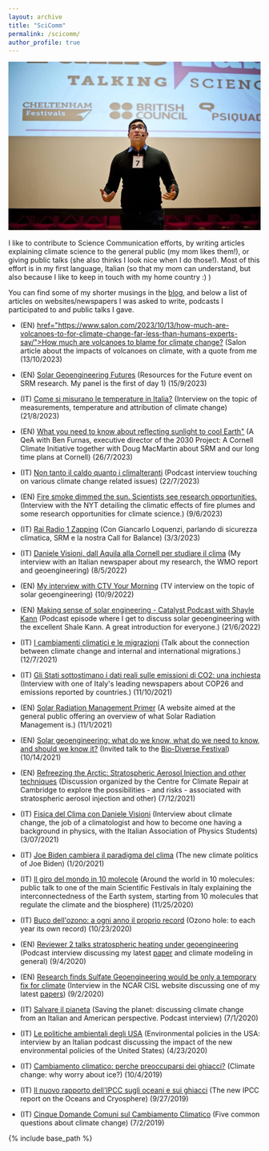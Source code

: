 ```yaml
---
layout: archive
title: "SciComm"
permalink: /scicomm/
author_profile: true
---
```


<img src='/images/scicomm.jpg'>

I like to contribute to Science Communication efforts, by writing articles explaining climate science to the general public (my mom likes them!), or giving public talks (she also thinks I look nice when I do those!). Most of this effort is in my first language, Italian (so that my mom can understand, but also because I like to keep in touch with my home country :) )

You can find some of my shorter musings in the [blog](https://dan-visioni.github.io/year-archive/), and below a list of articles on websites/newspapers I was asked to write, podcasts I participated to and public talks I gave.

* (EN) <u><a> href="https://www.salon.com/2023/10/13/how-much-are-volcanoes-to-for-climate-change-far-less-than-humans-experts-say/">How much are volcanoes to blame for climate change?</a></u> (Salon article about the impacts of volcanoes on climate, with a quote from me (13/10/2023)

* (EN) <u><a href="https://www.rff.org/events/conferences/solar-geoengineering-futures-current-research-and-uncertainties">Solar Geoengineering Futures</a></u>  (Resources for the Future event on SRM research. My panel is the first of day 1) (15/9/2023)

* (IT) <u><a href="https://www.queryonline.it/2023/08/21/meteo-come-si-misurano-le-temperature-in-italia-intervista-a-giulio-betti-e-daniele-visioni">Come si misurano le temperature in Italia?</a></u>  (Interview on the topic of measurements, temperature and attribution of climate change) (21/8/2023)

* (EN) <u><a href="https://news.cornell.edu/stories/2023/07/qa-what-you-need-know-about-reflecting-sunlight-cool-earth">What you need to know about reflecting sunlight to cool Earth"</a></u>  (A QeA with Ben Furnas, executive director of the 2030 Project: A Cornell Climate Initiative together with Doug MacMartin about SRM and our long time plans at Cornell) (26/7/2023)

* (IT) <u><a href="https://t.co/HC9dsByQne">Non tanto il caldo quanto i climalteranti</a></u>  (Podcast interview touching on various climate change related issues) (22/7/2023)

* (EN) <u><a href="https://www.nytimes.com/live/2023/06/09/world/canada-wildfires-air-quality-smoke?smid=url-share#fire-smoke-dimmed-the-sun-scientists-see-research-opportunities">Fire smoke dimmed the sun. Scientists see research opportunities.</a></u>  (Interview with the NYT detailing the climatic effects of fire plumes and some research opportunities for climate science.) (9/6/2023)

* (IT) <u><a href="https://www.raiplaysound.it/audio/2023/02/ZAPPING-50427d85-c21d-45c3-ab1b-49b7d2ab5a94.html">Rai Radio 1 Zapping</a></u>  (Con Giancarlo Loquenzi, parlando di sicurezza climatica, SRM e la nostra Call for Balance) (3/3/2023)

* (IT) <u><a href="https://www.laquilablog.it/daniele-visioni-dallaquila-alla-cornell-per-studiare-il-clima-a-ginevra-si-riflette-seriamente-sullingegneria-climatica/?fbclid=IwAR3pqK9cbo4beLDtRzfhMAuRTalZ4UXnmui4Xaqh8tNFz5iy6odvz_y2u6Y#.Yuy2teW0Fh0.facebook">Daniele Visioni, dall Aquila alla Cornell per studiare il clima</a></u>  (My interview with an Italian newspaper about my research, the WMO report and geoengineering) (8/5/2022)

* (EN) <u><a href="https://youtu.be/VgwwNn_hRZc">My interview with CTV Your Morning</a></u>  (TV interview on the topic of solar geoengineering) (10/9/2022)

* (EN) <u><a href="https://podcasts.apple.com/us/podcast/id1593204897?i=1000566618181">Making sense of solar engineering - Catalyst Podcast with Shayle Kann</a></u>  (Podcast episode where I get to discuss solar geoengineering with the excellent Shale Kann. A great introduction for everyone.) (21/6/2022)

* (IT) <u><a href="https://fb.watch/9QBLBiHqWY/">I cambiamenti climatici e le migrazioni</a></u>  (Talk about the connection between climate change and internal and international migrations.) (12/7/2021)

* (IT) <u><a href="https://www.repubblica.it/green-and-blue/dossier/cop26/2021/11/10/news/cosi_gli_stati_sottostimano_i_dati_reali_sulle_emissioni_di_co2-325804450/?fbclid=IwAR0L-vyBmI5NaTWsA2Q_7u_MVLnsJhaMcDoHtpk9NDK-Eg9_gOzbUafXhUU">Gli Stati sottostimano i dati reali sulle emissioni di CO2: una inchiesta</a></u>  (Interview with one of Italy's leading newspapers about COP26 and emissions reported by countries.) (11/10/2021)

* (EN) <u><a href="https://www.srmprimer.org/">Solar Radiation Management Primer</a></u>  (A website aimed at the general public offering an overview of what Solar Radiation Management is.) (11/1/2021)

* (EN) <u><a href="https://www.youtube.com/watch?v=N_z2jQd1pUI">Solar geoengineering: what do we know, what do we need to know, and should we know it?</a></u>  (Invited talk to the [Bio-Diverse Festival](https://biodiverseproject.org/)) (10/14/2021)

* (EN) <u><a href="https://www.youtube.com/watch?v=zKBzm4N_hBs">Refreezing the Arctic: Stratospheric Aerosol Injection and other techniques</a></u>  (Discussion organized by the 
Centre for Climate Repair at Cambridge to explore the possibilities - and risks - associated with stratospheric aerosol injection and other) (7/12/2021)

* (IT) <u><a href="https://www.youtube.com/watch?v=ZqPzrULORIc">Fisica del Clima con Daniele Visioni</a></u>  (Interview about climate change, the job of a climatologist and how to become one having a background in physics, with the Italian Association of Physics Students) (3/07/2021)

* (IT) <u><a href="https://mailchi.mp/5900381dee23/jefferson-carteggio-n14-le-sfide-di-joe-biden?e=dec72c3cd2">Joe Biden cambiera il paradigma del clima</a></u>  (The new climate politics of Joe Biden) (1/20/2021)

* (IT) <u><a href="https://www.futuroremoto2020.it/">Il giro del mondo in 10 molecole</a></u>  (Around the world in 10 molecules: public talk to one of the main Scientific Festivals in Italy explaining the interconnectedness of the Earth system, starting from 10 molecules that regulate the climate and the biosphere) (11/25/2020)

* (IT) <u><a href="https://www.italiaambiente.it/2020/10/23/buco-dellozono-a-ogni-anno-il-proprio-record/?fbclid=IwAR27SwdxyASlUCX6oKu4pB6yFf_dgXCAvynyxuGPQI1wG6RwI3HZC3l7J0w/">Buco dell'ozono: a ogni anno il proprio record</a></u>  (Ozono hole: to each year its own record) (10/23/2020)

* (EN) <u><a href="https://open.spotify.com/episode/0Ic5LLIcL0UvhBnXDQT3HE?si=RZZYejo9StKkPrbVeu_4xg">Reviewer 2 talks stratospheric heating under geoengineering</a></u> (Podcast interview discussing my latest [paper](https://dan-visioni.github.io/publication/2020-08-26-SG_polar_strat) and climate modeling in general) (9/4/2020)

* (EN) <u><a href="https://www2.cisl.ucar.edu/news/research-finds-sulfate-geoengineering-would-be-only-temporary-fix-climate">Research finds Sulfate Geoengineering would be only a temporary fix for climate</a></u> (Interview in the NCAR CISL website discussing one of my latest [papers](https://dan-visioni.github.io/publication/2020-08-26-SG_polar_strat)) (9/2/2020)

* (IT) <u><a href="https://www.spreaker.com/user/roger-podcast/podcast-roger-milano-ny-episodio06-ok?fbclid=IwAR0Nm5jH3Iw-n5kKUdXkae5Pr0BKqsRfq5aixQqjn4VsHOzXZ1HeNrzRlx0">Salvare il pianeta</a></u> (Saving the planet: discussing climate change from an Italian and American perspective. Podcast interview) (7/1/2020)

* (IT) <u><a href="https://open.spotify.com/episode/4wGdlMdVDwpJ3Hhw4hekEC?si=uq2YacfwSvGZTQ0jVO_GvQ">Le politiche ambientali degli USA</a></u> (Environmental policies in the USA: interview by an Italian podcast discussing the impact of the new environmental policies of the United States) (4/23/2020)

* (IT) <u><a href="https://www.focus.it/scienza/scienze/criosfera-cambiamento-climatico-e-ghiacci-polari">Cambiamento climatico: perche preoccuparsi dei ghiacci?</a></u>  (Climate change: why worry about ice?) (10/4/2019)
 
 * (IT) <u><a href="https://www.focus.it/scienza/scienze/2019-rapporto-ipcc-sugli-oceani-e-sui-ghiacci?fbclid=IwAR0cxwPjkGgFJZjhpkAWNROuqqJbV5-c99a9UJjf9KQWpvXDcV3hC9LHfeE#.XYzaHZoyVxp.facebook">Il nuovo rapporto dell'IPCC sugli oceani e sui ghiacci</a></u> (The new IPCC report on the Oceans and Cryosphere) (9/27/2019)
 
 * (IT) <u><a href="https://informa.airicerca.org/it/2019/07/02/cinque-domande-comuni-cambiamento-climatico/?fbclid=IwAR27GvreRLdf-6IJOV8QGB-wNtinlNZPRco32j-9ePaN81WgZWn85o7PgtU">Cinque Domande Comuni sul Cambiamento Climatico</a></u> (Five common questions about climate change) (7/2/2019)
  
   
   
   
{% include base_path %}